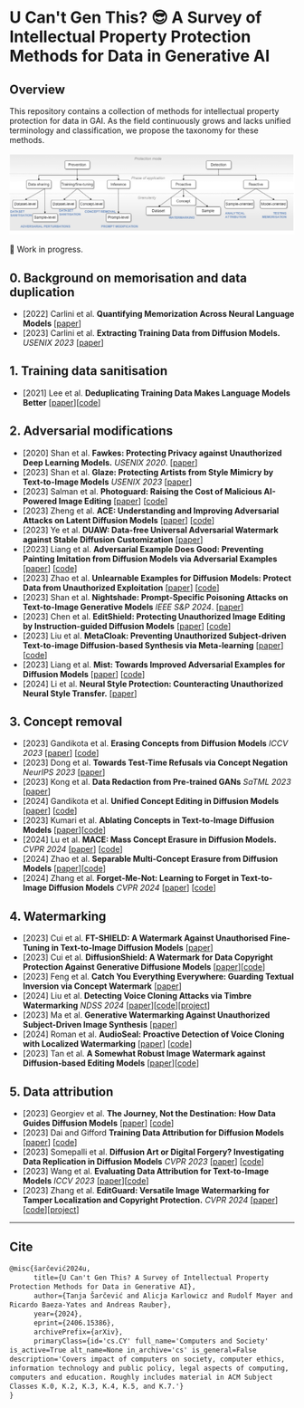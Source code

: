 # U Can't Gen This? :sunglasses: A Survey of Intellectual Property Protection Methods for Data in Generative AI

## Overview
This repository contains a collection of methods for intellectual property protection for data in GAI. As the field continuously grows and lacks unified terminology and classification, we propose the taxonomy for these methods.
\
\
![taxonomy](./figures/taxonomy-github-drawio.png)

:construction_worker: Work in progress.

## 0. Background on memorisation and data duplication
* [2022] Carlini et al. **Quantifying Memorization Across Neural Language Models** [[paper](https://arxiv.org/abs/2202.07646)]
* [2023] Carlini et al. **Extracting Training Data from Diffusion Models.** _USENIX 2023_ [[paper](https://www.usenix.org/system/files/usenixsecurity23-carlini.pdf)]

## 1. Training data sanitisation 
* [2021] Lee et al. **Deduplicating Training Data Makes Language Models Better** [[paper](https://arxiv.org/abs/2107.06499)][[code](https://github.com/google-research/deduplicate-text-datasets)]

## 2. Adversarial modifications
* [2020]	Shan et al.	**Fawkes: Protecting Privacy against Unauthorized Deep Learning Models.** _USENIX 2020_. [[paper](https://www.usenix.org/conference/usenixsecurity20/presentation/shan)]
* [2023]	Shan et al. **Glaze: Protecting Artists from Style Mimicry by Text-to-Image Models** _USENIX 2023_ [[paper](http://arxiv.org/abs/2302.04222)]  
* [2023]	Salman et al.	**Photoguard: Raising the Cost of Malicious AI-Powered Image Editing** [[paper](http://arxiv.org/abs/2302.06588)] [[code](https://github.com/MadryLab/photoguard)]
* [2023]	Zheng et al.	**ACE: Understanding and Improving Adversarial Attacks on Latent Diffusion Models** [[paper](http://arxiv.org/abs/2310.04687)] [[code](https://github.com/caradryanl/ACE)]
* [2023]	Ye et al.	**DUAW: Data-free Universal Adversarial Watermark against Stable Diffusion Customization** [[paper](http://arxiv.org/abs/2308.09889)]
* [2023]	Liang et al.	**Adversarial Example Does Good: Preventing Painting Imitation from Diffusion Models via Adversarial Examples** [[paper](http://arxiv.org/abs/2302.04578)] [[code](https://github.com/psyker-team/mist)]
* [2023]	Zhao et al.	**Unlearnable Examples for Diffusion Models: Protect Data from Unauthorized Exploitation** [[paper](http://arxiv.org/abs/2306.01902)] [[code](https://github.com/ZhengyueZhao/EUDP)]
* [2023]	Shan et al.	**Nightshade: Prompt-Specific Poisoning Attacks on Text-to-Image Generative Models** _IEEE S&P 2024_. [[paper](http://arxiv.org/abs/2310.13828)]
* [2023]	Chen et al.	**EditShield: Protecting Unauthorized Image Editing by Instruction-guided Diffusion Models** [[paper](http://arxiv.org/abs/2311.12066)] [[code](https://github.com/Allen-piexl/Editshield)]
* [2023]	Liu et al.	**MetaCloak: Preventing Unauthorized Subject-driven Text-to-image Diffusion-based Synthesis via Meta-learning** [[paper](https://arxiv.org/abs/2311.13127)][[code](https://github.com/liuyixin-louis/MetaCloak)]
* [2023]	Liang et al. **Mist: Towards Improved Adversarial Examples for Diffusion Models** [[paper](http://arxiv.org/abs/2305.12683)] [[code](https://github.com/psyker-team/mist)]
* [2024] Li et al. **Neural Style Protection: Counteracting Unauthorized Neural Style Transfer.** [[paper](https://openaccess.thecvf.com/content/WACV2024/html/Li_Neural_Style_Protection_Counteracting_Unauthorized_Neural_Style_Transfer_WACV_2024_paper.html)]

## 3. Concept removal
* [2023] Gandikota et al. **Erasing Concepts from Diffusion Models** _ICCV 2023_ [[paper](https://arxiv.org/pdf/2303.07345)] [[code](https://erasing.baulab.info/)]
* [2023] Dong et al. **Towards Test-Time Refusals via Concept Negation** _NeurIPS 2023_ [[paper](https://proceedings.neurips.cc/paper_files/paper/2023/hash/54801e196796134a2b0ae5e8adef502f-Abstract-Conference.html)]
* [2023] Kong et al. **Data Redaction from Pre-trained GANs** _SaTML 2023_ [[paper](https://ieeexplore.ieee.org/abstract/document/10136171)]
* [2024] Gandikota et al. **Unified Concept Editing in Diffusion Models** [[paper](https://arxiv.org/pdf/2308.14761)] [[code](https://unified.baulab.info/)]
* [2023] Kumari et al. **Ablating Concepts in Text-to-Image Diffusion Models** [[paper](https://arxiv.org/abs/2303.13516)][[code](https://github.com/nupurkmr9/concept-ablation)]
* [2024] Lu et al. **MACE: Mass Concept Erasure in Diffusion Models.** _CVPR 2024_ [[paper](https://openaccess.thecvf.com/content/CVPR2024/html/Lu_MACE_Mass_Concept_Erasure_in_Diffusion_Models_CVPR_2024_paper.html)] [[code](https://github.com/Shilin-LU/MACE)]
* [2024] Zhao et al. **Separable Multi-Concept Erasure from Diffusion Models** [[paper](https://arxiv.org/pdf/2402.05947)][[code](https://github.com/Dlut-lab-zmn/SRS-ME)]
* [2024] Zhang et al. **Forget-Me-Not: Learning to Forget in Text-to-Image Diffusion Models** _CVPR 2024_ [[paper](https://openaccess.thecvf.com/content/CVPR2024W/MMFM/html/Zhang_Forget-Me-Not_Learning_to_Forget_in_Text-to-Image_Diffusion_Models_CVPRW_2024_paper.html)] [[code](https://github.com/SHI-Labs/Forget-Me-Not)]

## 4. Watermarking
* [2023] Cui et al. **FT-SHIELD: A Watermark Against Unauthorised Fine-Tuning in Text-to-Image Diffusion Models** [[paper](https://arxiv.org/abs/2310.02401)]
* [2023] Cui et al. **DiffusionShield: A Watermark for Data Copyright Protection Against Generative Diffusione Models** [[paper](https://arxiv.org/abs/2306.04642)][[code](https://github.com/Yingqiancui/DiffusionShield)]
* [2023] Feng et al. **Catch You Everything Everywhere: Guarding Textual Inversion via Concept Watermark** [[paper](https://arxiv.org/abs/2309.05940)]
* [2024] Liu et al. **Detecting Voice Cloning Attacks via Timbre Watermarking** _NDSS 2024_ [[paper](https://timbrewatermarking.github.io/paper/NDSS_Detecting_Voice_Cloning_Attacks_via_Timbre_Watermarking.pdf)][[code](https://github.com/TimbreWatermarking/TimbreWatermarking)][[project](https://timbrewatermarking.github.io/)]
* [2023] Ma et al. **Generative Watermarking Against Unauthorized Subject-Driven Image Synthesis** [[paper](https://arxiv.org/abs/2306.07754)]
* [2024] Roman et al. **AudioSeal: Proactive Detection of Voice Cloning with Localized Watermarking** [[paper](https://hal.science/hal-04610152/)] [[code](https://github.com/facebookresearch/audioseal)]
* [2023] Tan et al. **A Somewhat Robust Image Watermark against Diffusion-based Editing Models** [[paper](https://arxiv.org/abs/2311.13713)][[code](https://github.com/BennyTMT/RIW)]
  
## 5. Data attribution 
* [2023] Georgiev et al. **The Journey, Not the Destination: How Data Guides Diffusion Models** [[paper](https://arxiv.org/abs/2312.06205)] [[code](https://github.com/MadryLab/journey-TRAK)] 
* [2023] Dai and Gifford **Training Data Attribution for Diffusion Models** [[paper](https://arxiv.org/abs/2306.02174)] [[code](https://github.com/zheng-dai/GenEns)]
* [2023] Somepalli et al. **Diffusion Art or Digital Forgery? Investigating Data Replication in Diffusion Models** _CVPR 2023_ [[paper](https://openaccess.thecvf.com/content/CVPR2023/html/Somepalli_Diffusion_Art_or_Digital_Forgery_Investigating_Data_Replication_in_Diffusion_CVPR_2023_paper.html)] [[code](https://github.com/somepago/DCR)]
* [2023] Wang et al. **Evaluating Data Attribution for Text-to-Image Models** _ICCV 2023_ [[paper](https://openaccess.thecvf.com/content/ICCV2023/html/Wang_Evaluating_Data_Attribution_for_Text-to-Image_Models_ICCV_2023_paper.html)][[code](https://github.com/peterwang512/GenDataAttribution)]
* [2023] Zhang et al. **EditGuard: Versatile Image Watermarking for Tamper Localization and Copyright Protection.** _CVPR 2024_ [[paper](http://arxiv.org/abs/2312.08883)][[code](https://github.com/xuanyuzhang21/EditGuard)][[project](https://xuanyuzhang21.github.io/project/editguard/)]

--- 

## Cite

```
@misc{šarčević2024u,
      title={U Can't Gen This? A Survey of Intellectual Property Protection Methods for Data in Generative AI}, 
      author={Tanja Šarčević and Alicja Karlowicz and Rudolf Mayer and Ricardo Baeza-Yates and Andreas Rauber},
      year={2024},
      eprint={2406.15386},
      archivePrefix={arXiv},
      primaryClass={id='cs.CY' full_name='Computers and Society' is_active=True alt_name=None in_archive='cs' is_general=False description='Covers impact of computers on society, computer ethics, information technology and public policy, legal aspects of computing, computers and education. Roughly includes material in ACM Subject Classes K.0, K.2, K.3, K.4, K.5, and K.7.'}
}

```
